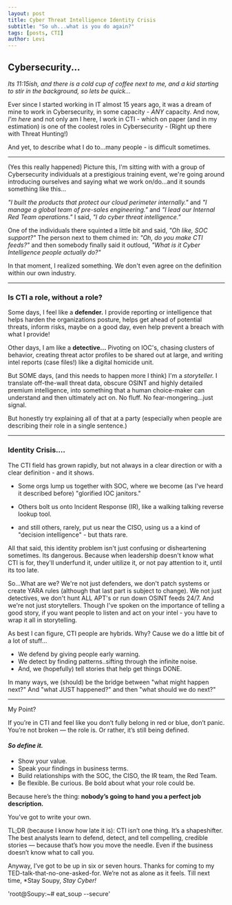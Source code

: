 ```yaml
---
layout: post
title: Cyber Threat Intelligence Identity Crisis
subtitle: "So uh...what is you do again?"
tags: [posts, CTI]
author: Levi
---
```


## Cybersecurity...
*Its 11:15ish, and there is a cold cup of coffee next to me, and a kid starting to stir in the background, so lets be quick...*

Ever since I started working in IT almost 15 years ago, it was a dream of mine to work in Cybersecurity, in some capacity - *ANY* capacity. And now, *I'm here* and not only am I here, I work in CTI - which on paper (and in my estimation) is one of the coolest roles in Cybersecurity - (Right up there with Threat Hunting!)

And yet, to describe what I do to...many people - is difficult sometimes.

-----------------------
(Yes this really happened)
Picture this, I'm sitting with with a group of Cybersecurity individuals at a prestigious training event, we're going around introducing ourselves and saying what we work on/do...and it sounds something like this...

*"I built the products that protect our cloud perimeter internally."* and *"I manage a global team of pre-sales engineering."* and *"I lead our Internal Red Team operations."* I said, *"I do cyber threat intelligence."*

One of the individuals there squinted a little bit and said, *"Oh like, SOC support?"* The person next to them chimed in: *"Oh, do you make CTI feeds?"* and then somebody finally said it outloud, *"What is it Cyber Intelligence people actually do?"*

In that moment, I realized something. We don't even agree on the definition within our own industry.

--------------------

### Is CTI a role, without a role?

Some days, I feel like a **defender.**
I provide reporting or intelligence that helps harden the organizations posture, helps get ahead of potential threats, inform risks, maybe on a good day, even help prevent a breach with what I provide!

Other days, I am like a **detective...**
Pivoting on IOC's, chasing clusters of behavior, creating threat actor profiles to be shared out at large, and writing intel reports (case files!) like a digital homicide unit.

But SOME days, (and this needs to happen more I think) I'm a *storyteller.*
I translate off-the-wall threat data, obscure OSINT and highly detailed premium intelligence, into something that a human choice-maker can understand and then ultimately act on. No fluff. No fear-mongering...just signal.

But honestly try explaining all of that at a party (especially when people are describing their role in a single sentence.)

---------------------

### Identity Crisis....

The CTI field has grown rapidly, but not always in a clear direction or with a clear definition - and it shows.

- Some orgs lump us together with SOC, where we become (as I've heard it described before) "glorified IOC janitors."

- Others bolt us onto Incident Response (IR), like a walking talking reverse lookup tool.

- and still others, rarely, put us near the CISO, using us a a kind of "decision intelligence" - but thats rare.

All that said, this identity problem isn't just confusing or disheartening sometimes. Its dangerous. Because when leadership doesn't know what CTI is for, they'll underfund it, under uitilize it, or not pay attention to it, until its too late.

So...What are we? We're not just defenders, we don't patch systems or create YARA rules (although that last part is subject to change). We not just detectives, we don't hunt ALL APT's or run down OSINT feeds 24/7. And we're not just storytellers. Though I've spoken on the importance of telling a good story, if you want people to listen and act on your intel - you have to wrap it all in storytelling.

As best I can figure, CTI people are hybrids. Why? Cause we do a little bit of a lot of stuff...

- We defend by giving people early warning.
- We detect by finding patterns..sifting through the infinite noise.
- And, we (hopefully) tell stories that help get things DONE.

In many ways, we (should) be the bridge between "what might happen next?" And "what JUST happened?" and then "what should we do next?"

----------------------

My Point?

If you’re in CTI and feel like you don’t fully belong in red or blue, don’t panic.
You’re not broken — the role is. Or rather, it’s still being defined.

#### *So define it.*
- Show your value.
- Speak your findings in business terms.
- Build relationships with the SOC, the CISO, the IR team, the Red Team.
- Be flexible. Be curious. Be bold about what your role could be.

Because here’s the thing: **nobody’s going to hand you a perfect job description.**

You’ve got to write your own.

TL;DR (because I know how late it is):
CTI isn’t one thing. It’s a shapeshifter. The best analysts learn to defend, detect, and tell compelling, credible stories — because that’s how you move the needle. Even if the business doesn’t know what to call you.

Anyway, I’ve got to be up in six or seven hours. Thanks for coming to my TED-talk-that-no-one-asked-for. We’re not as alone as it feels. Till next time, *Stay Soupy, *Stay Cyber!*


'root@Soupy:~# eat_soup --secure'
